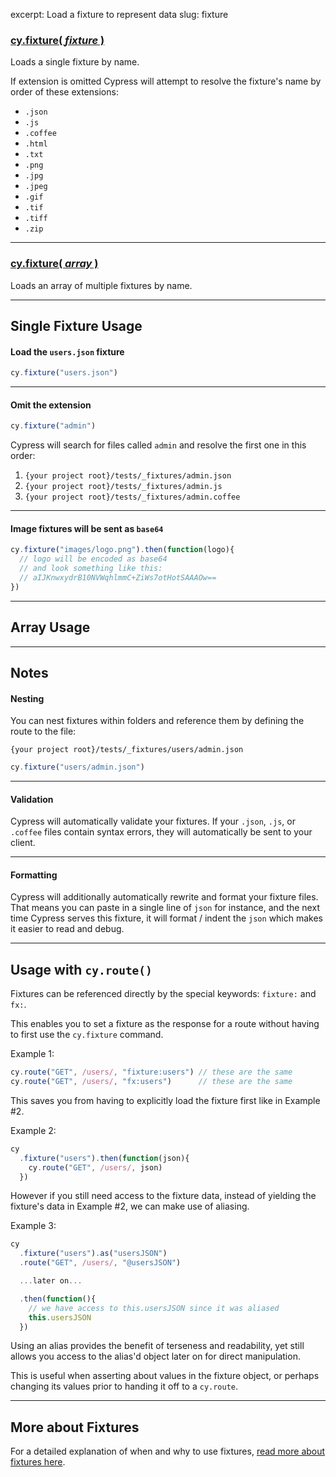 excerpt: Load a fixture to represent data
slug: fixture

### [cy.fixture( *fixture* )](#single-fixture-usage)
Loads a single fixture by name.

If extension is omitted Cypress will attempt to resolve the fixture's name by order of these extensions:

* `.json`
* `.js`
* `.coffee`
* `.html`
* `.txt`
* `.png`
* `.jpg`
* `.jpeg`
* `.gif`
* `.tif`
* `.tiff`
* `.zip`

***

### [cy.fixture( *array* )](#array-usage)
Loads an array of multiple fixtures by name.

***

## Single Fixture Usage

#### Load the `users.json` fixture

```javascript
cy.fixture("users.json")
```

***

#### Omit the extension

```javascript
cy.fixture("admin")
```

Cypress will search for files called `admin` and resolve the first one in this order:

1. `{your project root}/tests/_fixtures/admin.json`
2. `{your project root}/tests/_fixtures/admin.js`
3. `{your project root}/tests/_fixtures/admin.coffee`

***

#### Image fixtures will be sent as `base64`

```javascript
cy.fixture("images/logo.png").then(function(logo){
  // logo will be encoded as base64
  // and look something like this:
  // aIJKnwxydrB10NVWqhlmmC+ZiWs7otHotSAAAOw==
})
```

***

## Array Usage

***

## Notes

#### Nesting

You can nest fixtures within folders and reference them by defining the route to the file:

`{your project root}/tests/_fixtures/users/admin.json`

```javascript
cy.fixture("users/admin.json")
```

***

#### Validation

Cypress will automatically validate your fixtures. If your `.json`, `.js`, or `.coffee`  files contain syntax errors, they will automatically be sent to your client.

***

#### Formatting

Cypress will additionally automatically rewrite and format your fixture files. That means you can paste in a single line of `json` for instance, and the next time Cypress serves this fixture, it will format / indent the `json` which makes it easier to read and debug.

***

## Usage with `cy.route()`

Fixtures can be referenced directly by the special keywords: `fixture:` and `fx:`.

This enables you to set a fixture as the response for a route without having to first use the `cy.fixture` command.

Example 1:

```javascript
cy.route("GET", /users/, "fixture:users") // these are the same
cy.route("GET", /users/, "fx:users")      // these are the same
```

This saves you from having to explicitly load the fixture first like in Example #2.

Example 2:

```javascript
cy
  .fixture("users").then(function(json){
    cy.route("GET", /users/, json)
  })
```

However if you still need access to the fixture data, instead of yielding the fixture's data in Example #2, we can make use of aliasing.

Example 3:

```javascript
cy
  .fixture("users").as("usersJSON")
  .route("GET", /users/, "@usersJSON")

  ...later on...

  .then(function(){
    // we have access to this.usersJSON since it was aliased
    this.usersJSON
  })
```

Using an alias provides the benefit of terseness and readability, yet still allows you access to the alias'd object later on for direct manipulation.

This is useful when asserting about values in the fixture object, or perhaps changing its values prior to handing it off to a `cy.route`.

***

## More about Fixtures

For a detailed explanation of when and why to use fixtures, [read more about fixtures here](http://on.cypress.io/guides/creating-fixtures).